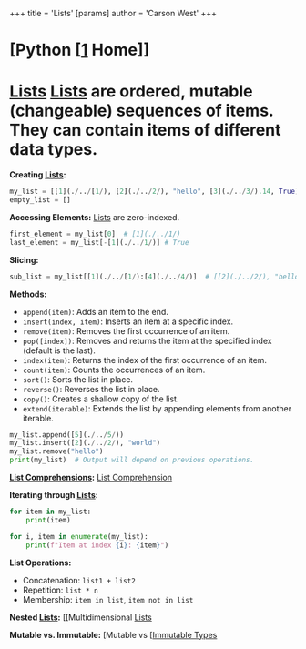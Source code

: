 +++
 title = 'Lists'
[params]
	author = 'Carson West'
+++
# [Python [[1](./../python-[[1/) Home]]
# [Lists](./../lists/)  [Lists](./../lists/) are ordered, mutable (changeable) sequences of items.  They can contain items of different data types.

**Creating [Lists](./../lists/):**

```python
my_list = [[1](./../[1/), [2](./../2/), "hello", [3](./../3/).14, True]
empty_list = []
```

**Accessing Elements:**
 [Lists](./../lists/) are zero-indexed.

```python
first_element = my_list[0]  # [1](./../1/)
last_element = my_list[-[1](./../1/)] # True
```

**Slicing:**

```python
sub_list = my_list[[1](./../[1/):[4](./../4/)]  # [[2](./../2/), "hello", [3](./../3/).14] (exclusive of upper bound)
```

**Methods:**

* `append(item)`: Adds an item to the end.
* `insert(index, item)`: Inserts an item at a specific index.
* `remove(item)`: Removes the first occurrence of an item.
* `pop([index])`: Removes and returns the item at the specified index (default is the last).
* `index(item)`: Returns the index of the first occurrence of an item.
* `count(item)`: Counts the occurrences of an item.
* `sort()`: Sorts the list in place.
* `reverse()`: Reverses the list in place.
* `copy()`: Creates a shallow copy of the list.
* `extend(iterable)`: Extends the list by appending elements from another iterable.

```python
my_list.append([5](./../5/))
my_list.insert([2](./../2/), "world")
my_list.remove("hello")
print(my_list)  # Output will depend on previous operations.
```


**[List Comprehensions](./../list-comprehensions/):** [List Comprehension](./../list-comprehension/)


**Iterating through [Lists](./../lists/):**

```python
for item in my_list:
    print(item)

for i, item in enumerate(my_list):
    print(f"Item at index {i}: {item}")
```

**List Operations:**

* Concatenation: `list1 + list2`
* Repetition: `list * n`
* Membership: `item in list`, `item not in list`


**Nested [Lists](./../lists/):** [[Multidimensional [Lists](./../lists/)

**Mutable vs. Immutable:** [Mutable vs [[Immutable Types](./../mutable-vs-[[immutable-types/)
